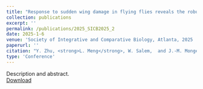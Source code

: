 ```yaml
---
title: "Response to sudden wing damage in flying flies reveals the robustness of flapping-wing flight"
collection: publications
excerpt: ''
permalink: /publications/2025_SICB2025_2
date: 2025-1-6
venue: 'Society of Integrative and Comparative Biology, Atlanta, 2025 '
paperurl: ''
citation: "Y. Zhu, <strong>L. Meng</strong>, W. Salem,  and J.-M. Mongeau. “Response to sudden wing damage in flying flies reveals the robustness of flapping-wing flight” Society of Integrative and Comparative Biology, Atlanta, 2025 [talk]."
type: 'Conference'
---
```

Description and abstract.   
[Download](https://s3.amazonaws.com/xcdshared/sicb/app_content/1526_1230033635.pdf)
